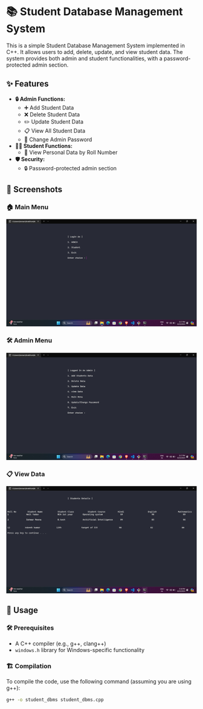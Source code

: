 # 📚 Student Database Management System

This is a simple Student Database Management System implemented in C++. It allows users to add, delete, update, and view student data. The system provides both admin and student functionalities, with a password-protected admin section.

## ✨ Features

- **🔒 Admin Functions:**
  - ➕ Add Student Data
  - ❌ Delete Student Data
  - ✏️ Update Student Data
  - 📋 View All Student Data
  - 🔑 Change Admin Password
- **👩‍🎓 Student Functions:**
  - 👀 View Personal Data by Roll Number
- **🛡️ Security:**
  - 🔒 Password-protected admin section

## 📸 Screenshots

### 🏠 Main Menu
![Main Menu](images/main_menu.png)

### 🛠️ Admin Menu
![Admin Menu](images/admin_menu.png)

### 📋 View Data
![View Data](images/view_data.png)


## 🚀 Usage

### 🛠️ Prerequisites

- A C++ compiler (e.g., g++, clang++)
- `windows.h` library for Windows-specific functionality

### 🏗️ Compilation

To compile the code, use the following command (assuming you are using g++):

```bash
g++ -o student_dbms student_dbms.cpp
